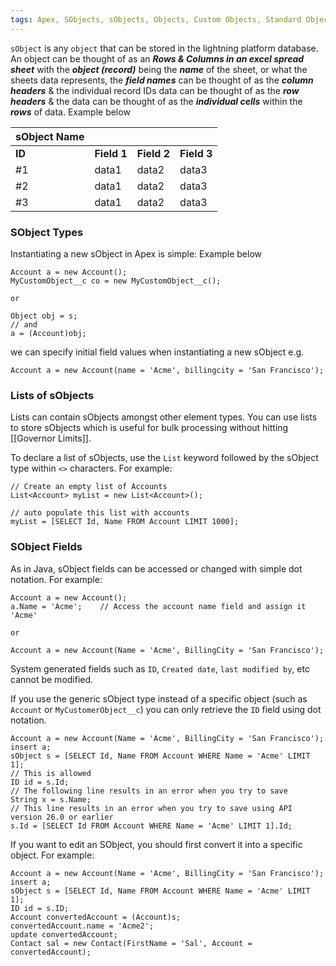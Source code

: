 ```yaml
---
tags: Apex, SObjects, sObjects, Objects, Custom Objects, Standard Objects, sObject types, 
---
```


`sObject` is any `object` that can be stored in the lightning platform database. An object can be thought of as an ***Rows & Columns in an excel spread sheet*** with the ***object (record)*** being the ***name*** of the sheet, or what the sheets data represents, the ***field names*** can be thought of as the ***column headers*** & the individual record IDs data can be thought of as the ***row headers*** & the data can be thought of as the  ***individual cells*** within the ***rows*** of data. Example below

| **sObject Name**        |      |     |         |
| ------------ | ------- | ------- | ------- |
| **ID**           | **Field 1** | **Field 2** | **Field 3** |
| #1           | data1   | data2   | data3   |
| #2           | data1   | data2   | data3   |
| #3           | data1   | data2   | data3   |

### SObject Types

Instantiating a new sObject in Apex is simple: Example below
``` apex
Account a = new Account();
MyCustomObject__c co = new MyCustomObject__c();

or 

Object obj = s;
// and
a = (Account)obj;

```


we can specify initial field values when instantiating a new sObject e.g.
```
Account a = new Account(name = 'Acme', billingcity = 'San Francisco');
```
### Lists of sObjects
Lists can contain sObjects amongst other element types. You can use lists to store sObjects which is useful for bulk processing without hitting [[Governor Limits]]. 

To declare a list of sObjects, use the `List` keyword followed by the sObject type within `<>` characters. For example:
```apex
// Create an empty list of Accounts
List<Account> myList = new List<Account>();

// auto populate this list with accounts
myList = [SELECT Id, Name FROM Account LIMIT 1000];
```

### SObject Fields

As in Java, sObject fields can be accessed or changed with simple dot notation. For example:
``` apex
Account a = new Account();
a.Name = 'Acme';    // Access the account name field and assign it 'Acme'

or 

Account a = new Account(Name = 'Acme', BillingCity = 'San Francisco');
```

System generated fields such as `ID`, `Created date`, `last modified by`, etc cannot be modified. 

If you use the generic sObject type instead of a specific object (such as `Account` or `MyCustomerObject__c`) you can only retrieve the `ID` field using dot notation. 
``` apex
Account a = new Account(Name = 'Acme', BillingCity = 'San Francisco');
insert a;
sObject s = [SELECT Id, Name FROM Account WHERE Name = 'Acme' LIMIT 1];
// This is allowed
ID id = s.Id;
// The following line results in an error when you try to save
String x = s.Name;
// This line results in an error when you try to save using API version 26.0 or earlier
s.Id = [SELECT Id FROM Account WHERE Name = 'Acme' LIMIT 1].Id;
```
If you want to edit an SObject, you should first convert it into a specific object. For example:
``` apex
Account a = new Account(Name = 'Acme', BillingCity = 'San Francisco');
insert a;
sObject s = [SELECT Id, Name FROM Account WHERE Name = 'Acme' LIMIT 1];
ID id = s.ID;
Account convertedAccount = (Account)s;
convertedAccount.name = 'Acme2';
update convertedAccount;
Contact sal = new Contact(FirstName = 'Sal', Account = convertedAccount);
```
